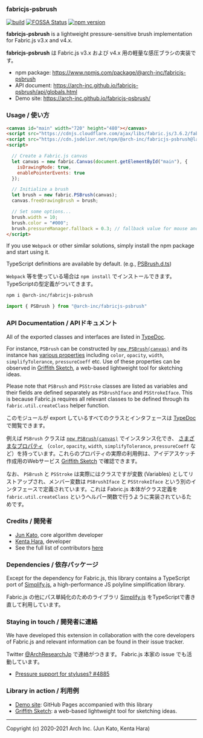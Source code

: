 ### fabricjs-psbrush

[![build](https://github.com/arch-inc/fabricjs-psbrush/workflows/npm-publish/badge.svg)](https://github.com/arch-inc/fabricjs-psbrush/actions?query=workflow%3Anpm-publish)
[![FOSSA Status](https://app.fossa.com/api/projects/git%2Bgithub.com%2Farch-inc%2Ffabricjs-psbrush.svg?type=shield)](https://app.fossa.com/projects/git%2Bgithub.com%2Farch-inc%2Ffabricjs-psbrush?ref=badge_shield)
[![npm version](https://img.shields.io/npm/v/@arch-inc/fabricjs-psbrush)](https://www.npmjs.com/package/@arch-inc/fabricjs-psbrush)

**fabricjs-psbrush** is a lightweight pressure-sensitive brush implementation for Fabric.js v3.x and v4.x.

**fabricjs-psbrush** は Fabric.js  v3.x および v4.x 用の軽量な感圧ブラシの実装です。

- npm package: https://www.npmjs.com/package/@arch-inc/fabricjs-psbrush
- API document: https://arch-inc.github.io/fabricjs-psbrush/api/globals.html
- Demo site: https://arch-inc.github.io/fabricjs-psbrush/

### Usage / 使い方

```html
<canvas id="main" width="720" height="480"></canvas>
<script src="https://cdnjs.cloudflare.com/ajax/libs/fabric.js/3.6.2/fabric.min.js"></script>
<script src="https://cdn.jsdelivr.net/npm/@arch-inc/fabricjs-psbrush@latest/dist/index.js"></script>
<script>

  // Create a Fabric.js canvas
  let canvas = new fabric.Canvas(document.getElementById("main"), {
    isDrawingMode: true,
    enablePointerEvents: true
  });

  // Initialize a brush
  let brush = new fabric.PSBrush(canvas);
  canvas.freeDrawingBrush = brush;

  // Set some options...
  brush.width = 10;
  brush.color = "#000";
  brush.pressureManager.fallback = 0.3; // fallback value for mouse and touch events
</script>
```

If you use `Webpack` or other similar solutions, simply install the npm package and start using it.

TypeScript definitions are available by default. (e.g., [PSBrush.d.ts](https://cdn.jsdelivr.net/npm/@arch-inc/fabricjs-psbrush@latest/dist/PSBrush.d.ts))

`Webpack` 等を使っている場合は `npm install` でインストールできます。TypeScriptの型定義がついてきます。

```sh
npm i @arch-inc/fabricjs-psbrush
```

```javascript
import { PSBrush } from "@arch-inc/fabricjs-psbrush"
```

### API Documentation / APIドキュメント

All of the exported classes and interfaces are listed in [TypeDoc](https://arch-inc.github.io/fabricjs-psbrush/api/globals.html).

For instance, `PSBrush` can be constructed by [`new PSBrush(canvas)`](https://arch-inc.github.io/fabricjs-psbrush/api/globals.html#psbrush) and its instance has [various properties](https://arch-inc.github.io/fabricjs-psbrush/api/interfaces/psbrushiface.html) including `color`, `opacity`, `width`, `simplifyTolerance`, `pressureCoeff` etc. Use of these properties can be observed in [Griffith Sketch](https://gs.archinc.jp/), a web-based lightweight tool for sketching ideas.

Please note that `PSBrush` and `PSStroke` classes are listed as variables and their fields are defined separately as `PSBrushIface` and `PSStrokeIface`. This is because Fabric.js requires all relevant classes to be defined through its `fabric.util.createClass` helper function.

このモジュールが export しているすべてのクラスとインタフェースは [TypeDoc](https://arch-inc.github.io/fabricjs-psbrush/api/globals.html) で閲覧できます。

例えば `PSBrush` クラスは [`new PSBrush(canvas)`](https://arch-inc.github.io/fabricjs-psbrush/api/globals.html#psbrush) でインスタンス化でき、 [さまざまなプロパティ](https://arch-inc.github.io/fabricjs-psbrush/api/interfaces/psbrushiface.html) （`color`, `opacity`, `width`, `simplifyTolerance`, `pressureCoeff` など）を持っています。これらのプロパティの実際の利用例は、アイデアスケッチ作成用のWebサービス [Griffith Sketch](https://gs.archinc.jp/) で確認できます。

なお、 `PSBrush` と `PSStroke` は実際にはクラスですが変数 (Variables) としてリストアップされ、メンバー変数は `PSBrushIface` と `PSStrokeIface` という別のインタフェースで定義されています。これは Fabric.js 本体がクラス定義を `fabric.util.createClass` というヘルパー関数で行うように実装されているためです。

### Credits / 開発者

- [Jun Kato](https://junkato.jp), core algorithm developer
- [Kenta Hara](https://twitter.com/mactkg), developer
- See the full list of contributors [here](https://github.com/arch-inc/fabricjs-psbrush/graphs/contributors)

### Dependencies / 依存パッケージ

Except for the dependency for Fabric.js, this library contains a TypeScript port of [Simplify.js](https://mourner.github.io/simplify-js/), a high-performance JS polyline simplification library.

Fabric.js の他にパス単純化のためのライブラリ [Simplify.js](https://mourner.github.io/simplify-js/) をTypeScriptで書き直して利用しています。

### Staying in touch / 開発者に連絡

We have developed this extension in collaboration with the core developers of Fabric.js and relevant information can be found in their issue tracker.

Twitter [@ArchResearchJp](https://twitter.com/ArchResearchJp) で連絡がつきます。 Fabric.js 本家の issue でも活動しています。

- [Pressure support for styluses? #4885
](https://github.com/fabricjs/fabric.js/issues/4885)

### Library in action / 利用例

- [Demo site](https://arch-inc.github.io/fabricjs-psbrush/): GitHub Pages accompanied with this library
- [Griffith Sketch](https://gs.archinc.jp/): a web-based lightweight tool for sketching ideas.

---
Copyright (c) 2020-2021 Arch Inc. (Jun Kato, Kenta Hara)
